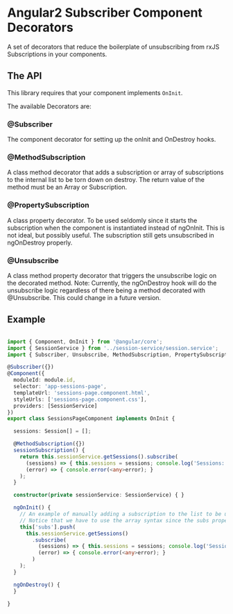 # Angular2 Subscriber Component Decorators

A set of decorators that reduce the boilerplate of unsubscribing from rxJS Subscriptions in your components.

## The API

This library requires that your component implements `OnInit`.

The available Decorators are:

### @Subscriber
The component decorator for setting up the onInit and OnDestroy hooks.

### @MethodSubscription
A class method decorator that adds a subscription or array of subscriptions to the internal list to be torn down on destroy. The return value of the method must be an Array or Subscription.

### @PropertySubscription
A class property decorator. To be used seldomly since it starts the subscription when the component is instantiated instead of ngOnInit. This is not ideal, but possibly useful. The subscription still gets unsubscribed in ngOnDestroy properly.

### @Unsubscribe
A class method property decorator that triggers the unsubscribe logic on the decorated method. Note: Currently, the ngOnDestroy hook will do the unsubscribe logic regardless of there being a method decorated with @Unsubscribe. This could change in a future version.

## Example

```typescript

import { Component, OnInit } from '@angular/core';
import { SessionService } from '../session-service/session.service';
import { Subscriber, Unsubscribe, MethodSubscription, PropertySubscription } from 'angular2-subscriber-component-decorators';

@Subscriber({})
@Component({
  moduleId: module.id,
  selector: 'app-sessions-page',
  templateUrl: 'sessions-page.component.html',
  styleUrls: ['sessions-page.component.css'],
  providers: [SessionService]
})
export class SessionsPageComponent implements OnInit {

  sessions: Session[] = [];

  @MethodSubscription({})
  sessionSubscription() {
    return this.sessionService.getSessions().subscribe(
      (sessions) => { this.sessions = sessions; console.log('Sessions: ', sessions); },
      (error) => { console.error(<any>error); }
    );
  }

  constructor(private sessionService: SessionService) { }

  ngOnInit() {
    // An example of manually adding a subscription to the list to be unsubscribed later.
    // Notice that we have to use the array syntax since the subs property is not seen by the compiler.
    this['subs'].push(
      this.sessionService.getSessions()
        .subscribe(
          (sessions) => { this.sessions = sessions; console.log('Sessions: ', sessions); },
          (error) => { console.error(<any>error); }
        )
    );
  }

  ngOnDestroy() {
  }

}


```